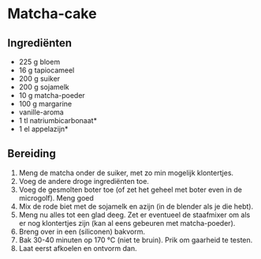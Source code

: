 
# Matcha-cake

## Ingrediënten

- 225 g bloem
- 16 g tapiocameel
- 200 g suiker
- 200 g sojamelk
- 10 g matcha-poeder
- 100 g margarine
- vanille-aroma
- 1 tl natriumbicarbonaat\*
- 1 el appelazijn\*

## Bereiding
  1. Meng de matcha onder de suiker, met zo min mogelijk klontertjes.
  2. Voeg de andere droge ingrediënten toe.
  3. Voeg de gesmolten boter toe (of zet het geheel met boter even in de microgolf). Meng goed
  4. Mix de rode biet met de sojamelk en azijn (in de blender als je die hebt).
  5. Meng nu alles tot een glad deeg. Zet er eventueel de staafmixer om als er nog klontertjes zijn (kan al eens gebeuren met matcha-poeder).
  6. Breng over in een (siliconen) bakvorm.
  7. Bak 30-40 minuten op 170 &deg;C (niet te bruin). Prik om gaarheid te testen.
  8. Laat eerst afkoelen en ontvorm dan. 

